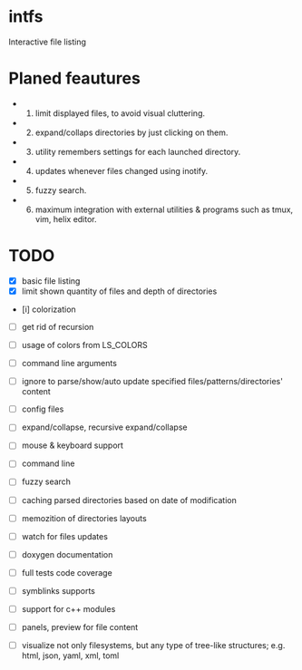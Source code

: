 # intfs
Interactive file listing

# Planed feautures

- 1. limit displayed files, to avoid visual cluttering.
- 2. expand/collaps directories by just clicking on them.
- 3. utility remembers settings for each launched directory.
- 4. updates whenever files changed using inotify.
- 5. fuzzy search.
- 6. maximum integration with external utilities & programs such as tmux, vim, helix editor.

# TODO

 - [x] basic file listing
 - [x] limit shown quantity of files and depth of directories 
 - [i] colorization
 - [ ] get rid of recursion
 - [ ] usage of colors from LS_COLORS     
 - [ ] command line arguments
 - [ ] ignore to parse/show/auto update specified files/patterns/directories' content
 - [ ] config files
 - [ ] expand/collapse, recursive expand/collapse
 - [ ] mouse & keyboard support
 - [ ] command line
 - [ ] fuzzy search 
 - [ ] caching parsed directories based on date of modification
 - [ ] memozition of directories layouts
 - [ ] watch for files updates
 - [ ] doxygen documentation
 - [ ] full tests code coverage

 - [ ] symblinks supports 
 - [ ] support for c++ modules
 - [ ] panels, preview for file content

 - [ ] visualize not only filesystems, but any type of tree-like structures;
       e.g. html, json, yaml, xml, toml 